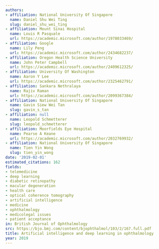 ```yaml
---
authors:
- affiliation: National University Of Singapore
  name: Daniel Shu Wei Ting
  slug: daniel_shu_wei_ting
- affiliation: Mount Sinai Hospital
  name: Louis R Pasquale
  url: https://academic.microsoft.com/author/1978033469/
- affiliation: Google
  name: Lily Peng
  url: https://academic.microsoft.com/author/2434682237/
- affiliation: Oregon Health Science University
  name: John Peter Campbell
  url: https://academic.microsoft.com/author/2409612325/
- affiliation: University Of Washington
  name: Aaron Y Lee
  url: https://academic.microsoft.com/author/2325462791/
- affiliation: Sankara Nethralaya
  name: Rajiv Raman
  url: https://academic.microsoft.com/author/2099367384/
- affiliation: National University Of Singapore
  name: Gavin Siew Wei Tan
  slug: gavin_s_tan
- affiliation: null
  name: Leopold Schmetterer
  slug: leopold_schmetterer
- affiliation: Moorfields Eye Hospital
  name: Pearse A Keane
  url: https://academic.microsoft.com/author/2032769932/
- affiliation: National University Of Singapore
  name: Tien Yin Wong
  slug: tien_yin_wong
date: '2019-02-01'
estimated_citations: 162
fields:
- telemedicine
- deep learning
- diabetic retinopathy
- macular degeneration
- health care
- optical coherence tomography
- artificial intelligence
- medicine
- ophthalmology
- medicolegal issues
- patient acceptance
in: British Journal of Ophthalmology
src: https://bjo.bmj.com/content/bjophthalmol/103/2/167.full.pdf
title: Artificial intelligence and deep learning in ophthalmology
year: 2019
---
```

